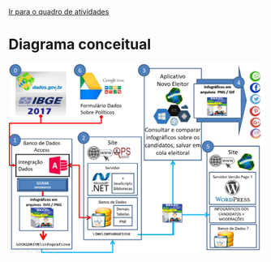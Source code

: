 [Ir para o quadro de atividades](https://github.com/ops-org/projeto-novo-eleitor/projects/3)

# Diagrama conceitual
![plataforma inicial](plataforma.png)
